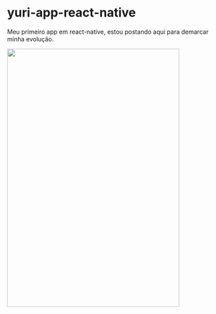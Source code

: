 # yuri-app-react-native

Meu primeiro app em react-native, estou postando aqui para demarcar minha evolução.

<img src="https://i.imgur.com/8mZFXXa.jpg" width="400" height="600">
